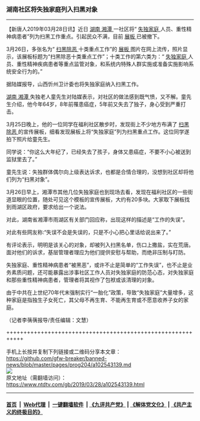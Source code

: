 ### 湖南社区将失独家庭列入扫黑对象
------------------------

<div class="post_content" itemprop="articleBody">
 <p>
  【新唐人2019年03月28日讯】近日
  <a href="https://www.ntdtv.com/gb/湖南.htm">
   湖南
  </a>
  <a href="https://www.ntdtv.com/gb/湘潭.htm">
   湘潭
  </a>
  一社区将“
  <a href="https://www.ntdtv.com/gb/失独家庭.htm">
   失独家庭
  </a>
  人员、重性精神病患者”列为扫黑工作重点。引起民众不满，目前
  <a href="https://www.ntdtv.com/gb/展板.htm">
   展板
  </a>
  已被撤下。
 </p>
 <p>
  3月26日，多张名为“
  <a href="https://www.ntdtv.com/gb/扫黑除恶.htm">
   扫黑除恶
  </a>
  十类重点工作”的
  <a href="https://www.ntdtv.com/gb/展板.htm">
   展板
  </a>
  图片在网上流传，照片显示，该展板标题为“扫黑除恶十类重点工作”；十类工作的第六类为：“
  <a href="https://www.ntdtv.com/gb/失独家庭.htm">
   失独家庭
  </a>
  人员、重性精神疾病患者等重点监管对象，和系统内特殊人群实施或准备实施影响系统安全行为的。”
 </p>
 <p>
  据陆媒报导，山西忻州卫计委也将失独家庭纳入扫黑工作。
 </p>
 <p>
  <a href="https://www.ntdtv.com/gb/湖南.htm">
   湖南
  </a>
  <a href="https://www.ntdtv.com/gb/湘潭.htm">
   湘潭
  </a>
  失独老人童先生对陆媒表示，对社区的做法感到既气愤，又不解。童先生介绍，他今年64岁，8年前罹患癌症，5年前又失去了独子，身心受到严重打击。
 </p>
 <p>
  3月25日晚上，他的一位同学在福利社区散步时，发现街上不少地方布满了
  <a href="https://www.ntdtv.com/gb/扫黑除恶.htm">
   扫黑除恶
  </a>
  的宣传展板，细看发现展板上将“失独家庭”列为扫黑重点工作。这位同学遂拍下照片给童先生。
 </p>
 <p>
  同学说：“你这么大年纪了，已经失去了孩子，身体又患癌症，不要不小心被送到监狱里去了。”
 </p>
 <p>
  童先生说：失独群体偶尔向上级表达诉求，也都是合情合理的，没想到社区却将他们列为“扫黑对象”。
 </p>
 <p>
  3月26日早上，湘潭市其他几位失独家庭也到现场去看，发现在福利社区的一些街道显眼的位置，随处可见这个模板的宣传展板，大约有20多块。大家取下展板找到雨湖区政府，要求给出一个说法。
 </p>
 <p>
  对此，湖南省湘潭市雨湖区有关部门回应称，出现这样的描述是“工作的失误”。
 </p>
 <p>
  对此有些网友称:“失误不会是失误的，只是不小心把心里话给说出来了。”
 </p>
 <p>
  有评论表示，明明是该关心的对象，却被列入扫黑名单，伤口上撒盐，实在荒唐。面对他们的诉求，基层管理者理应为他们提供安慰与帮助，而绝非压制与盯防。
 </p>
 <p>
  失独家庭、重性精神病患者“被黑恶”，或许不止是简单的“工作失误”，也不止是业务素质问题，还可能暴露出涉事社区工作人员对失独家庭的防范心态，对失独家庭和那些重性精神病患者，管理者将其视作了包袱或该清理的对象。
 </p>
 <p>
  由于中共在上世纪70年代末强制实行“一胎化”政策，导致“失独家庭”大量增多，这种家庭是指独生子女死亡，其父母不再生育、不能再生育或不愿意收养子女的家庭。
 </p>
 <p>
  （记者李蒨蒨报导/责任编辑：文慧）
 </p>
 <div class="single_ad">
 </div>
</div>

+++++++++++++++++++++++++++++++++++++++++++++++++++++++++++<br/><br/>
手机上长按并复制下列链接或二维码分享本文章：<br/>
https://github.com/gfw-breaker/banned-news/blob/master/pages/prog204/a102543139.md <br/>
<a href='https://github.com/gfw-breaker/banned-news/blob/master/pages/prog204/a102543139.md'><img src='https://github.com/gfw-breaker/banned-news/blob/master/pages/prog204/a102543139.md.png'/></a> <br/>
原文地址（需翻墙访问）：https://www.ntdtv.com/gb/2019/03/28/a102543139.html


------------------------
#### [首页](https://github.com/gfw-breaker/banned-news/blob/master/README.md) &nbsp;|&nbsp; [Web代理](https://github.com/labour-camp/helloworld) &nbsp;|&nbsp; [一键翻墙软件](https://github.com/gfw-breaker/nogfw/blob/master/README.md) &nbsp;| [《九评共产党》](https://github.com/gfw-breaker/9ping.md/blob/master/README.md#九评之一评共产党是什么) | [《解体党文化》](https://github.com/gfw-breaker/jtdwh.md/blob/master/README.md) | [《共产主义的终极目的》](https://github.com/gfw-breaker/gczydzjmd.md/blob/master/README.md)

